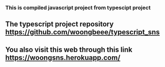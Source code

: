 ### This is compiled javascript project from typescipt project
## The typescript project repository https://github.com/woongbeee/typescript_sns
## You also visit this web through this link https://woongsns.herokuapp.com/
